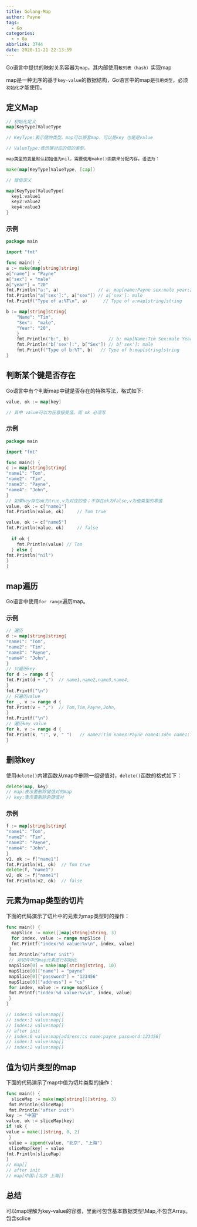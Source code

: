 ```yaml
---
title: Golang-Map
author: Payne
tags:
  - Go
categories:
  - - Go
abbrlink: 3744
date: 2020-11-21 22:13:59
---
```



Go语言中提供的映射关系容器为`map`，其内部使用`散列表（hash）`实现map

map是一种无序的基于`key-value`的数据结构，Go语言中的map是`引用类型`，必须`初始化`才能使用。

<!--more-->

## 定义Map

```go
// 初始化定义
map[KeyType]ValueType

// KeyType:表示键的类型。map可以嵌套map，可以是key 也是是value

// ValueType:表示键对应的值的类型。

map类型的变量默认初始值为nil，需要使用make()函数来分配内存。语法为：

make(map[KeyType]ValueType, [cap])

// 赋值定义

map[KeyType]ValueType{
  key1:value1
  key2:value2
  key4:value3
}
```

### 示例

```go
package main

import "fmt"

func main() {
a := make(map[string]string)
a["name"] = "Payne"
a["sex"] = "male"
a["year"] = "20"
fmt.Println("a:", a)               // a: map[name:Payne sex:male year:20]
fmt.Println("a['sex']:", a["sex"]) // a['sex']: male
fmt.Printf("Type of a:%T\n", a)      // Type of a:map[string]string

b := map[string]string{
    "Name": "Tim",
    "Sex":  "male",
    "Year": "20",
    }
    fmt.Println("b:", b)               // b: map[Name:Tim Sex:male Year:20]
    fmt.Println("b['sex']:", b["Sex"]) // b['sex']: male
    fmt.Printf("Type of b:%T", b)   // Type of b:map[string]string
}

```

## 判断某个键是否存在

Go语言中有个判断map中键是否存在的特殊写法，格式如下:

```go
value, ok := map[key]

// 其中 value可以为任意接受值。而 ok 必须写
```

### 示例

```go
package main

import "fmt"

func main() {
c := map[string]string{
"name1": "Tom",
"name2": "Tim",
"name3": "Payne",
"name4": "John",
}
// 如果key存在ok为true,v为对应的值；不存在ok为false,v为值类型的零值
value, ok := c["name1"]
fmt.Println(value, ok)     // Tom true

value, ok := c["name5"]
fmt.Println(value, ok)     // false
  
  if ok {
    fmt.Println(value) // Tom
  } else {
fmt.Println("nil")
}
}
```

## map遍历

Go语言中使用`for range`遍历map。

### 示例

```go
// 遍历
d := map[string]string{
"name1": "Tom",
"name2": "Tim",
"name3": "Payne",
"name4": "John",
}
// 只遍历key
for d := range d {
fmt.Print(d + ",")  // name1,name2,name3,name4,
}
fmt.Printf("\n")
// 只遍历value
for _, v := range d {
fmt.Print(v + ",")  // Tom,Tim,Payne,John,
}
fmt.Printf("\n")
// 遍历key value
for k, v := range d {
fmt.Print(k, ":", v, " ")   // name2:Tim name3:Payne name4:John name1:Tom
}
```

## 删除key

使用`delete()`内建函数从map中删除一组键值对，`delete()`函数的格式如下：

```go
delete(map, key)
// map:表示要删除键值对的map
// key:表示要删除的键值对
```

### 示例

```go
f := map[string]string{
"name1": "Tom",
"name2": "Tim",
"name3": "Payne",
"name4": "John",
}
v1, ok := f["name1"]
fmt.Println(v1, ok)  // Tom true
delete(f, "name1")
v2, ok := f["name1"]
fmt.Println(v2, ok)  // false
```

## 元素为map类型的切片

下面的代码演示了切片中的元素为map类型时的操作：

```go
func main() {
  mapSlice := make([]map[string]string, 3)
  for index, value := range mapSlice {
  fmt.Printf("index:%d value:%v\n", index, value)
 }
 fmt.Println("after init")
 // 对切片中的map元素进行初始化
 mapSlice[0] = make(map[string]string, 10)
 mapSlice[0]["name"] = "payne"
 mapSlice[0]["password"] = "123456"
 mapSlice[0]["address"] = "cs"
 for index, value := range mapSlice {
 fmt.Printf("index:%d value:%v\n", index, value)
 }
}

// index:0 value:map[]
// index:1 value:map[]
// index:2 value:map[]
// after init
// index:0 value:map[address:cs name:payne password:123456]
// index:1 value:map[]
// index:2 value:map[]
```

## 值为切片类型的map

下面的代码演示了map中值为切片类型的操作：

```go
func main() {
  sliceMap := make(map[string][]string, 3)
 fmt.Println(sliceMap)
 fmt.Println("after init")
key := "中国"
value, ok := sliceMap[key]
if !ok {
value = make([]string, 0, 2)
 }
 value = append(value, "北京", "上海")
 sliceMap[key] = value
fmt.Println(sliceMap)
}
// map[]
// after init
// map[中国:[北京 上海]]
```

## 总结

可以map理解为key-value的容器，里面可包含基本数据类型\Map,不包含Array。包含sclice

